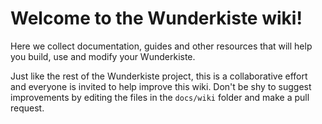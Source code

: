 # Welcome to the Wunderkiste wiki!

Here we collect documentation, guides and other resources that will help you build, use and modify your Wunderkiste.

Just like the rest of the Wunderkiste project, this is a collaborative effort and everyone is invited to help improve this wiki. Don't be shy to suggest improvements by editing the files in the `docs/wiki` folder and make a pull request.
